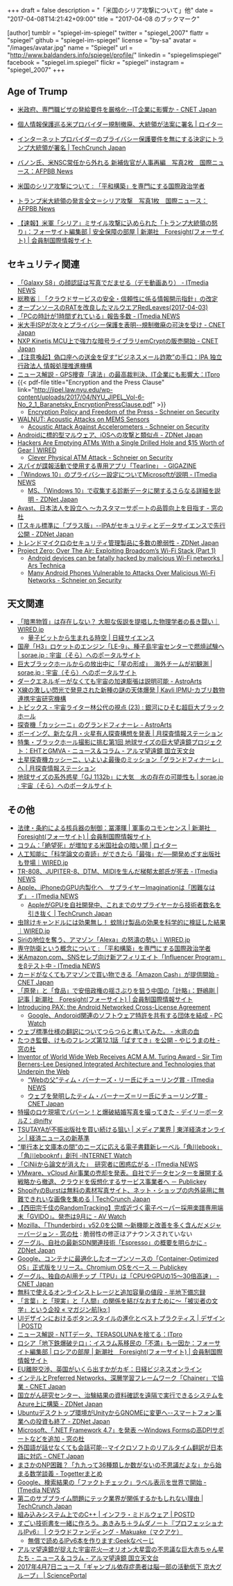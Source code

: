 +++
draft = false
description = "「米国のシリア攻撃について」他"
date = "2017-04-08T14:21:42+09:00"
title = "2017-04-08 のブックマーク"

[author]
  tumblr = "spiegel-im-spiegel"
  twitter = "spiegel_2007"
  flattr = "spiegel"
  github = "spiegel-im-spiegel"
  license = "by-sa"
  avatar = "/images/avatar.jpg"
  name = "Spiegel"
  url = "http://www.baldanders.info/spiegel/profile/"
  linkedin = "spiegelimspiegel"
  facebook = "spiegel.im.spiegel"
  flickr = "spiegel"
  instagram = "spiegel_2007"
+++

## Age of Trump

- [米政府、専門職ビザの発給要件を厳格化--IT企業に影響か - CNET Japan](https://japan.cnet.com/article/35099211/)
- [個人情報保護巡る米プロバイダー規制撤廃、大統領が法案に署名 | ロイター](http://jp.reuters.com/article/usa-internet-trump-idJPKBN176015)
- [インターネットプロバイダーのプライバシー保護要件を無にする決定にトランプ大統領が署名 | TechCrunch Japan](http://jp.techcrunch.com/2017/04/04/20170403trump-signs-resolution-removing-privacy-requirements-for-internet-providers/)
- [バノン氏、米NSC常任から外れる 新補佐官が人事再編　写真2枚　国際ニュース：AFPBB News](http://www.afpbb.com/articles/-/3124075)

- [米国のシリア攻撃について : 「平和構築」を専門にする国際政治学者](http://shinodahideaki.blog.jp/archives/15911911.html)
- [トランプ米大統領の発言全文＝シリア攻撃　写真1枚　国際ニュース：AFPBB News](http://www.afpbb.com/articles/-/3124318)
- [【速報】米軍「シリア」ミサイル攻撃に込められた「トランプ大統領の怒り」：フォーサイト編集部 | 安全保障の部屋 | 新潮社　Foresight(フォーサイト) | 会員制国際情報サイト](http://www.fsight.jp/articles/-/42179)

## セキュリティ関連

- [「Galaxy S8」の顔認証は写真でだませる（デモ動画あり） - ITmedia NEWS](http://www.itmedia.co.jp/news/articles/1704/03/news051.html)
- [総務省｜「クラウドサービスの安全・信頼性に係る情報開示指針」の改定](http://www.soumu.go.jp/menu_news/s-news/01ryutsu02_02000167.html)
- [オープンソースのRATを改良したマルウエアRedLeaves(2017-04-03)](https://www.jpcert.or.jp/magazine/acreport-redleaves.html)
- [「PCの時計が1時間ずれている」報告多数 - ITmedia NEWS](http://www.itmedia.co.jp/news/articles/1704/03/news076.html)
- [米大手ISPが次々とプライバシー保護を表明--規制撤廃の可決を受け - CNET Japan](https://japan.cnet.com/article/35099142/)
- [NXP Kinetis MCU上で強力な暗号ライブラリemCryptの販売開始 - CNET Japan](https://japan.cnet.com/release/30186098/)
- [【注意喚起】偽口座への送金を促す“ビジネスメール詐欺”の手口：IPA 独立行政法人 情報処理推進機構](http://www.ipa.go.jp/security/announce/20170403-bec.html)
- [ニュース解説 - GPS捜査「違法」の最高裁判決、IT企業にも影響大：ITpro](http://itpro.nikkeibp.co.jp/atcl/column/14/346926/033000910/)
- {{< pdf-file title="Encryption and the Press Clause" link="http://jipel.law.nyu.edu/wp-content/uploads/2017/04/NYU_JIPEL_Vol-6-No_2_1_Baranetsky_EncryptionPressClause.pdf" >}}
    - [Encryption Policy and Freedom of the Press - Schneier on Security](https://www.schneier.com/blog/archives/2017/04/encryption_poli.html)
- [WALNUT: Acoustic Attacks on MEMS Sensors](https://spqr.eecs.umich.edu/walnut/)
    - [Acoustic Attack Against Accelerometers - Schneier on Security](https://www.schneier.com/blog/archives/2017/04/acoustic_attack.html)
- [Androidに標的型マルウェア、iOSへの攻撃と類似点 - ZDNet Japan](https://japan.zdnet.com/article/35099258/)
- [Hackers Are Emptying ATMs With a Single Drilled Hole and $15 Worth of Gear | WIRED](https://www.wired.com/2017/04/hackers-emptying-atms-drill-15-worth-gear/)
    - [Clever Physical ATM Attack - Schneier on Security](https://www.schneier.com/blog/archives/2017/04/clever_physical.html)
- [スパイが諜報活動で使用する専用アプリ「Tearline」 - GIGAZINE](http://gigazine.net/news/20170407-tearline-spy-app/)
- [「Windows 10」のプライバシー設定についてMicrosoftが説明 - ITmedia NEWS](http://www.itmedia.co.jp/news/articles/1704/06/news094.html)
    - [MS、「Windows 10」で収集する診断データに関するさらなる詳細を説明 - ZDNet Japan](https://japan.zdnet.com/article/35099346/)
- [Avast、日本法人を設立へ ～カスタマーサポートの品質向上を目指す - 窓の杜](http://forest.watch.impress.co.jp/docs/news/1053544.html)
- [ITスキル標準に「プラス版」--IPAがセキュリティとデータサイエンスで先行公開 - ZDNet Japan](https://japan.zdnet.com/article/35099443/)
- [トレンドマイクロのセキュリティ管理製品に多数の脆弱性 - ZDNet Japan](https://japan.zdnet.com/article/35099446/)
- [Project Zero: Over The Air: Exploiting Broadcom’s Wi-Fi Stack (Part 1)](https://googleprojectzero.blogspot.jp/2017/04/over-air-exploiting-broadcoms-wi-fi_4.html)
    - [Android devices can be fatally hacked by malicious Wi-Fi networks | Ars Technica](https://arstechnica.com/security/2017/04/wide-range-of-android-phones-vulnerable-to-device-hijacks-over-wi-fi/)
    - [Many Android Phones Vulnerable to Attacks Over Malicious Wi-Fi Networks - Schneier on Security](https://www.schneier.com/blog/archives/2017/04/many_android_ph.html)

## 天文関連

- [「暗黒物質」は存在しない？ 大胆な仮説を提唱した物理学者の長き闘い｜WIRED.jp](http://wired.jp/2017/04/02/case-dark-matter/)
    - [量子ビットから生まれる時空 | 日経サイエンス](http://www.nikkei-science.com/201704_040.html)
- [国産「H3」ロケットのエンジン「LE-9」、種子島宇宙センターで燃焼試験へ | sorae.jp : 宇宙（そら）へのポータルサイト](http://sorae.jp/10/2017_04_03_h3.html)
- [巨大ブラックホールからの放出中に「星の形成」　海外チームが初観測 | sorae.jp : 宇宙（そら）へのポータルサイト](http://sorae.jp/030201/2017_04_04_black.html)
- [ダークエネルギーがなくても宇宙の加速膨張は説明可能 - AstroArts](http://www.astroarts.co.jp/article/hl/a/9044_darkenergy)
- [X線の激しい閃光で発見された新種の謎の天体爆発 | Kavli IPMU-カブリ数物連携宇宙研究機構](http://www.ipmu.jp/ja/20170331-Chandra-CDF-S)
- [トピックス - 宇宙ライター林公代の視点 (23) : 銀河にひそむ超巨大ブラックホール](http://subarutelescope.org/Topics/2017/04/03/j_index.html)
- [探査機「カッシーニ」のグランドフィナーレ - AstroArts](http://www.astroarts.co.jp/article/hl/a/9047_cassini)
- [ボーイング、新たな月・火星有人探査構想を発表 | 月探査情報ステーション](http://moonstation.jp/blog/lunarexp/boeing-annouces-new-deep-space-transit-and-transport-system-for-future-moon-and-mars-missions)
- [特集・ブラックホール撮影に挑む第1回 地球サイズの巨大望遠鏡プロジェクト：EHTとGMVA - ニュース＆コラム - アルマ望遠鏡 国立天文台](http://alma.mtk.nao.ac.jp/j/news/alma/2017/04051_ehtgmva.html)
- [土星探査機カッシーニ、いよいよ最後のミッション「グランドフィナーレ」へ | 月探査情報ステーション](http://moonstation.jp/blog/planetaryexp/cassini/cassini-to-start-its-grand-finale-mission-until-last-plunge-in-september)
- [地球サイズの系外惑星「GJ 1132b」に大気　水の存在の可能性も | sorae.jp : 宇宙（そら）へのポータルサイト](http://sorae.jp/10/2017_04_07_taiki.html)

## その他

- [法律・条約による核兵器の制御：冨澤暉 | 軍事のコモンセンス | 新潮社　Foresight(フォーサイト) | 会員制国際情報サイト](http://www.fsight.jp/articles/-/42159)
- [コラム：「絶望死」が増加する米国社会の暗い闇 | ロイター](http://jp.reuters.com/article/usa-death-failure-column-idJPKBN17218X)
- [人工知能に「科学論文の査読」ができたら「最強」だ──開発めざす出版社も登場｜WIRED.jp](http://wired.jp/2017/04/03/ai-can-solve-peer-review/)
- [TR-808、JUPITER-8、DTM、MIDIを生んだ梯郁太郎氏が死去 - ITmedia NEWS](http://www.itmedia.co.jp/news/articles/1704/02/news026.html)
- [Apple、iPhoneのGPU内製化へ　サプライヤーImaginationは「困難なはず」 - ITmedia NEWS](http://www.itmedia.co.jp/news/articles/1704/04/news056.html)
    - [AppleがGPUを自社開発中、これまでのサプライヤーから技術者数名を引き抜く | TechCrunch Japan](http://jp.techcrunch.com/2017/04/04/20170403apple-gpu-tech/)
- [虫除けキャンドルには効果無し！ 蚊除け製品の効果を科学的に検証した結果｜WIRED.jp](http://wired.jp/2017/04/02/in-high-tech-mimic-of-your-patio-scientists-find-the-best-mosquito-deterrent/)
- [Siriの地位を奪う、アマゾン「Alexa」の怒濤の勢い｜WIRED.jp](http://wired.jp/2017/04/03/best-iphone-assistant/)
- [専守防衛という概念について : 「平和構築」を専門にする国際政治学者](http://shinodahideaki.blog.jp/archives/15735486.html)
- [米Amazon.com、SNSセレブ向け新アフィリエイト「Influencer Program」をβテスト中 - ITmedia NEWS](http://www.itmedia.co.jp/news/articles/1704/03/news061.html)
- [カードがなくてもアマゾンで買い物できる「Amazon Cash」が提供開始 - CNET Japan](https://japan.cnet.com/article/35099192/)
- [「原発」と「食品」で安倍政権の揺さぶりを狙う中国の「計略」：野嶋剛 | 記事 | 新潮社　Foresight(フォーサイト) | 会員制国際情報サイト](http://www.fsight.jp/articles/-/42165)
- [Introducing PAX: the Android Networked Cross-License Agreement](https://blog.google/topics/public-policy/introducing-pax-android-networked-cross-license-agreement/)
    - [Google、Andoroid関連のソフトウェア特許を共有する団体を結成 - PC Watch](http://pc.watch.impress.co.jp/docs/news/1053025.html)
- [ウェブ標準仕様の翻訳についてつらつらと書いてみた。 - 水底の血](http://momdo.hatenablog.jp/entry/20170404/1491302373)
- [たつき監督、けものフレンズ第12.1話「ばすてき」を公開 - やじうまの杜 - 窓の杜](http://forest.watch.impress.co.jp/docs/serial/yajiuma/1053179.html)
- [Inventor of World Wide Web Receives ACM A.M. Turing Award - Sir Tim Berners-Lee Designed Integrated Architecture and Technologies that Underpin the Web](http://awards.acm.org/about/2016-turing)
    - [“Webの父”ティム・バーナーズ・リー氏にチューリング賞 - ITmedia NEWS](http://www.itmedia.co.jp/news/articles/1704/05/news065.html)
    - [ウェブを発明したティム・バーナーズ＝リー氏にチューリング賞 - CNET Japan](https://japan.cnet.com/article/35099270/)
- [特撮のロケ現場でババーン！と爆破結婚写真を撮ってきた - デイリーポータルZ：@nifty](http://portal.nifty.com/kiji/170403199224_1.htm)
- [TSUTAYAが不振出版社を買い続ける狙い | メディア業界 | 東洋経済オンライン | 経済ニュースの新基準](http://toyokeizai.net/articles/-/166250)
- [“単行本と文庫本の間”のニーズに応える電子書籍新レーベル「角川ebook」「角川ebooknf」創刊 -INTERNET Watch](http://internet.watch.impress.co.jp/docs/news/1053234.html)
- [「CiNiiから論文が消えた」　研究者に困惑広がる - ITmedia NEWS](http://www.itmedia.co.jp/news/articles/1704/05/news086.html)
- [VMware、vCloud Air事業の売却を発表。自社でデータセンターを展開する戦略から撤退、クラウドを仮想化するサービス事業者へ － Publickey](http://www.publickey1.jp/blog/17/vmwarevcloud_air.html)
- [ShopifyのBurstは無料の素材写真サイト、ネット・ショップの内外装用に無難できれいな画像を集める | TechCrunch Japan](http://jp.techcrunch.com/2017/04/04/20170403shopifys-burst-is-a-new-free-stock-photography-resource/)
- [【西田宗千佳のRandomTracking】完成近づく電子ペーパー採用楽譜専用端末「GVIDO」。発売は9月に - AV Watch](http://av.watch.impress.co.jp/docs/series/rt/1053005.html)
- [Mozilla、「Thunderbird」v52.0を公開 ～新機能と改善を多く含んだメジャーバージョン - 窓の杜](http://forest.watch.impress.co.jp/docs/news/1053260.html) : 脆弱性の修正はアナウンスされていない
- [グーグル、自社の最新SDN関連技術「Espresso」の概要を明らかに - ZDNet Japan](https://japan.zdnet.com/article/35099280/)
- [Google、コンテナに最適化したオープンソースの「Container-Optimized OS」正式版をリリース。Chromium OSをベース － Publickey](http://www.publickey1.jp/blog/17/googlecontainer-optimized_oschromium_os.html)
- [グーグル、独自のAI用チップ「TPU」は「CPUやGPUの15～30倍高速」 - CNET Japan](https://japan.cnet.com/article/35099335/)
- [無料で使えるオンラインストレージと追加容量の値段 - 半地下備忘録](http://blog.0108note.com/entry/2017/04/06/090000)
- [「言葉」と「現実」と「人間」の関係を結びなおすために〜「被災者の文学」という企投 « マガジン航[kɔː]](http://magazine-k.jp/2017/04/06/literature-after-disaster/)
- [UIデザインにおけるボタン:スタイルの進化とベストプラクティス | デザイン | POSTD](http://postd.cc/buttons-in-ui-design-the-evolution-of-style-and-best-practices/)
- [ニュース解説 - NTTデータ、TERASOLUNAを捨てる：ITpro](http://itpro.nikkeibp.co.jp/atcl/column/14/346926/040400918/?rt=nocnt)
- [ロシア「地下鉄爆破テロ」：イスラム系移民の「不満」も一因か：フォーサイト編集部 | ロシアの部屋 | 新潮社　Foresight(フォーサイト) | 会員制国際情報サイト](http://www.fsight.jp/articles/-/42172)
- [EU離脱交渉、英国がいくら出すかがカギ：日経ビジネスオンライン](http://business.nikkeibp.co.jp/atcl/opinion/15/108556/040600009/?rt=nocnt)
- [インテルとPreferred Networks、深層学習フレームワーク「Chainer」で協業 - CNET Japan](https://japan.cnet.com/article/35099356/)
- [国立がん研究センター、治験結果の資料確認を遠隔で実行できるシステムをAzure上に構築 - ZDNet Japan](https://japan.zdnet.com/article/35099338/)
- [Ubuntuデスクトップ環境がUnityからGNOMEに変更へ--スマートフォン事業への投資も終了 - ZDNet Japan](https://japan.zdnet.com/article/35099391/)
- [Microsoft、「.NET Framework 4.7」を発表 ～Windows Formsの高DPIサポートなどを追加 - 窓の杜](http://forest.watch.impress.co.jp/docs/news/1053521.html)
- [外国語が話せなくても会話可能--マイクロソフトのリアルタイム翻訳が日本語に対応 - CNET Japan](https://japan.cnet.com/article/35099405/)
- [まさかのNP困難？「九九って36種類しか数がないの不思議だよな」から始まる数学談義 - Togetterまとめ](https://togetter.com/li/1098244)
- [Google、検索結果の「ファクトチェック」ラベル表示を世界で開始 - ITmedia NEWS](http://www.itmedia.co.jp/news/articles/1704/08/news015.html)
- [第二のサブプライム問題にテック業界が関係するかもしれない理由 | TechCrunch Japan](http://jp.techcrunch.com/2017/04/08/20170328tech-will-lead-to-new-sub-prime-crunch/)
- [組み込みシステム上でのC++ | インフラ・ミドルウェア | POSTD](http://postd.cc/embedded-cpp/)
- [すごい技術書を一緒に作ろう。あきみち＋ラムダノート『プロフェッショナルIPv6』 | クラウドファンディング - Makuake（マクアケ）](https://www.makuake.com/project/ipv6/)
    - [無償で読めるIPv6本を作ります:Geekなぺーじ](http://www.geekpage.jp/blog/?id=2017-4-7-1)
- [アルマ望遠鏡が捉えた宇宙花火—オリオン大星雲の不思議な巨大赤ちゃん星たち - ニュース＆コラム - アルマ望遠鏡 国立天文台](http://alma.mtk.nao.ac.jp/j/news/info/2017/0407post_703.html)
- [2017年4月7日ニュース「ギャンブル依存症患者は脳一部の活動低下 京大グループ」 | SciencePortal](http://scienceportal.jst.go.jp/news/newsflash_review/newsflash/2017/04/20170407_01.html)
